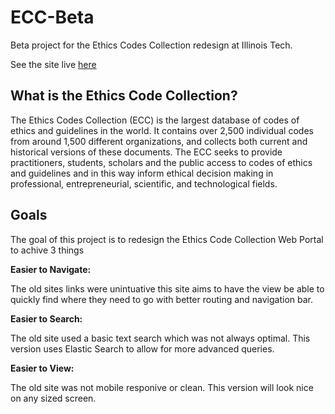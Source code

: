 # ECC-Beta
Beta project for the Ethics Codes Collection redesign at Illinois Tech.

See the site live [here](http://ecc.ideashop.iit.edu:8080/)

## What is the Ethics Code Collection?
The Ethics Codes Collection (ECC) is the largest database of codes of ethics and guidelines in the world. It contains over 2,500 individual codes from around 1,500 different organizations, and collects both current and historical versions of these documents. The ECC seeks to provide practitioners, students, scholars and the public access to codes of ethics and guidelines and in this way inform ethical decision making in professional, entrepreneurial, scientific, and technological fields.

## Goals
  The goal of this project is to redesign the Ethics Code Collection Web Portal to achive 3 things

**Easier to Navigate:**

  The old sites links were unintuative this site aims to have the view be able to quickly find where they need to go with better routing     and navigation bar.

**Easier to Search:**

  The old site used a basic text search which was not always optimal. This version uses Elastic Search to allow for more advanced    queries.

**Easier to View:**

  The old site was not mobile responive or clean. This version will look nice on any sized screen.
